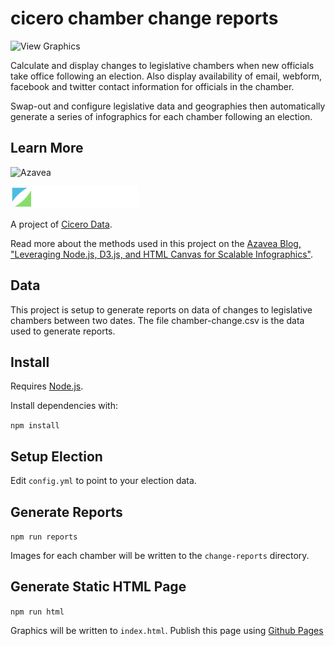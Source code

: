 # cicero chamber change reports

![View Graphics](https://cicero-data.github.io/election-change-reports/)

Calculate and display changes to legislative chambers when new officials take office following an election. Also display availability of email, webform, facebook and twitter contact information for officials in the chamber.

Swap-out and configure legislative data and geographies then automatically generate a series of infographics for each chamber following an election.

## Learn More

![Azavea](https://www.azavea.com/wp-content/uploads/2016/06/azavea-logo-2x.png)

![Cicero](images/cicero_light_sm.png)

A project of [Cicero Data](https://www.cicerodata.com/).

Read more about the methods used in this project on the [Azavea Blog, "Leveraging Node.js, D3.js, and HTML Canvas for Scalable Infographics"](https://www.azavea.com/blog/2017/07/20/node-js-d3-canvas-scalable-graphics/).


## Data

This project is setup to generate reports on data of changes to legislative chambers between two dates. The file chamber-change.csv is the data used to generate reports.


## Install

Requires [Node.js](https://nodejs.org/).

Install dependencies with:

`npm install`


## Setup Election

Edit `config.yml` to point to your election data.


## Generate Reports

`npm run reports`

Images for each chamber will be written to the `change-reports` directory.

## Generate Static HTML Page

`npm run html`

Graphics will be written to `index.html`. Publish this page using [Github Pages](https://pages.github.com/)
